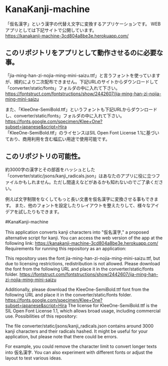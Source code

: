 # KanaKanji-machine
「仮名漢字」という漢字の代替え文字に変換するアプリケーションです。
WEBアプリとしては下記サイトで公開しています。  
https://kanakanji-machine-3cd804a8be3e.herokuapp.com/

## このリポジトリをアプリとして動作させるのに必要な事。
「jia-ming-han-zi-nojia-ming-mini-saizu.ttf」と言うフォントを使っていますが、規約により二次配布できません。下記URLのサイトからダウンロードして「converter/static/fonts」フォルダの中に入れて下さい。  
https://fontstruct.com/fontstructions/show/2442607/jia-ming-han-zi-nojia-ming-mini-saizu  

また、「KleeOne-SemiBold.ttf」というフォントも下記URLからダウンロードし、converter/static/fonts」フォルダの中に入れて下さい。  
https://fonts.google.com/specimen/Klee+One?subset=japanese&script=Hira  
「KleeOne-SemiBold.ttf」のライセンスはSIL Open Font License 1.1に基づいており、商用利用を含む幅広い用途で使用可能です。  

## このリポジトリの可能性。
約3000字の漢字とその部首をハッシュとした「converter/static/jsons/kanji_radicals.json」はあなたのアプリに役に立つファイルかもしれません。ただし間違えなどがあるかも知れないのでご了承ください。

例えば文字制限をなくしてもっと長い文書を仮名漢字に変換させる事もできます。
また、他のフォントを設定したりレイアウトを整えたりして、様々なアイデアを試したりもできます。

#KanaKanji-machine

This application converts kanji characters into "仮名漢字," a proposed alternative script for kanji.
You can access the web version of the app at the following link:
https://kanakanji-machine-3cd804a8be3e.herokuapp.com/
Requirements for running this repository as an application:

This repository uses the font jia-ming-han-zi-nojia-ming-mini-saizu.ttf, but due to licensing restrictions, redistribution is not allowed. Please download the font from the following URL and place it in the converter/static/fonts folder.
https://fontstruct.com/fontstructions/show/2442607/jia-ming-han-zi-nojia-ming-mini-saizu

Additionally, please download the KleeOne-SemiBold.ttf font from the following URL and place it in the converter/static/fonts folder.
https://fonts.google.com/specimen/Klee+One?subset=japanese&script=Hira
The license for KleeOne-SemiBold.ttf is the SIL Open Font License 1.1, which allows broad usage, including commercial use.
Possibilities of this repository:

The file converter/static/jsons/kanji_radicals.json contains around 3000 kanji characters and their radicals hashed. It might be useful for your application, but please note that there could be errors.

For example, you could remove the character limit to convert longer texts into 仮名漢字.
You can also experiment with different fonts or adjust the layout to test various ideas.
